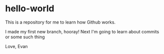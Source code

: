# hello-world
This is a repository for me to learn how Github works.

I made my first new branch, hooray!
Next I'm going to learn about commits or some such thing


Love,
Evan
